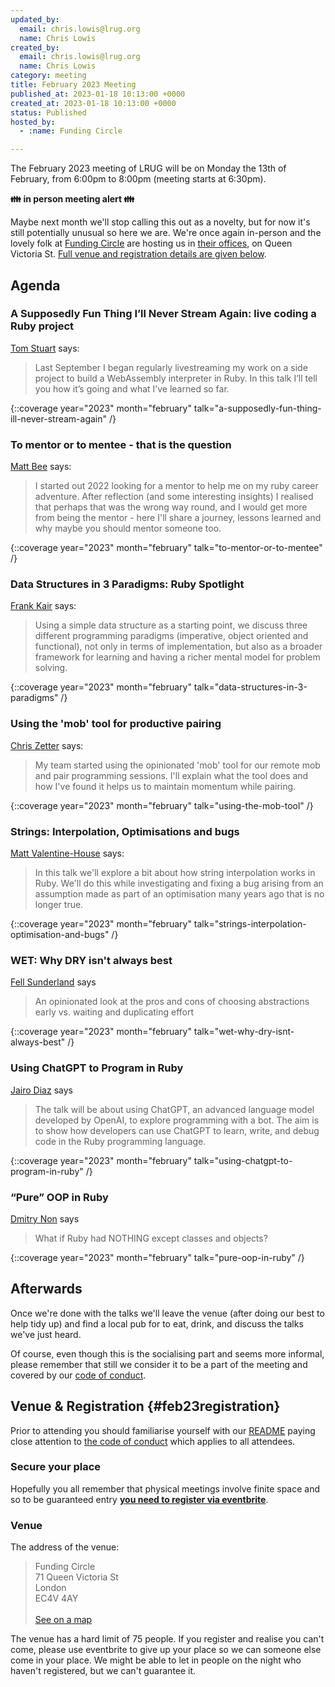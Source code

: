 ```yaml
---
updated_by:
  email: chris.lowis@lrug.org
  name: Chris Lowis
created_by:
  email: chris.lowis@lrug.org
  name: Chris Lowis
category: meeting
title: February 2023 Meeting
published_at: 2023-01-18 10:13:00 +0000
created_at: 2023-01-18 10:13:00 +0000
status: Published
hosted_by:
  - :name: Funding Circle

---
```


The February 2023 meeting of LRUG will be on Monday the 13th of
February, from 6:00pm to 8:00pm (meeting starts at 6:30pm).

**👪 in person meeting alert 👪**

Maybe next month we'll stop calling this out as a novelty, but for now
it's still potentially unusual so here we are. We're once again
in-person and the
lovely folk at [Funding Circle](https://fundingcircle.com) are hosting us
in [their offices][fc-venue], on Queen Victoria St. [Full venue and
registration details are given below](#feb23registration).

## Agenda

### A Supposedly Fun Thing I’ll Never Stream Again: live coding a Ruby project

[Tom Stuart](https://tomstu.art/) says:

> Last September I began regularly livestreaming my work on a side project to build a WebAssembly interpreter in Ruby. In this talk I’ll tell you how it’s going and what I’ve learned so far.

{::coverage year="2023" month="february" talk="a-supposedly-fun-thing-ill-never-stream-again" /}

### To mentor or to mentee - that is the question

[Matt Bee](https://www.twitter.com/mattbee) says:

> I started out 2022 looking for a mentor to help me on my ruby career
adventure. After reflection (and some interesting insights) I realised that
perhaps that was the wrong way round, and I would get more from being the
mentor - here I'll share a journey, lessons learned and why maybe you
should mentor someone too.

{::coverage year="2023" month="february" talk="to-mentor-or-to-mentee" /}

### Data Structures in 3 Paradigms: Ruby Spotlight

[Frank Kair](https://github.com/frankkair) says:

> Using a simple data structure as a starting point, we discuss three
different programming paradigms (imperative, object oriented and
functional), not only in terms of implementation, but also as a broader
framework for learning and having a richer mental model for problem solving.

{::coverage year="2023" month="february" talk="data-structures-in-3-paradigms" /}

### Using the 'mob' tool for productive pairing

[Chris Zetter](https://chriszetter.com) says:

> My team started using the opinionated 'mob' tool for our
remote mob and pair programming sessions. I'll explain what the tool does
and how I've found it helps us to maintain momentum while pairing.

{::coverage year="2023" month="february" talk="using-the-mob-tool" /}

### Strings: Interpolation, Optimisations and bugs

[Matt Valentine-House](https://ruby.social/@eightbitraptor) says:

> In this talk we'll explore a bit about how string interpolation works in Ruby. We'll do this while investigating and fixing a
bug arising from an assumption made as part of an optimisation many years
ago that is no longer true.

{::coverage year="2023" month="february" talk="strings-interpolation-optimisation-and-bugs" /}

### WET: Why DRY isn't always best

[Fell Sunderland](https://twitter.com/felltir) says

> An opinionated look at the pros and cons of
choosing abstractions early vs. waiting and duplicating effort

{::coverage year="2023" month="february" talk="wet-why-dry-isnt-always-best" /}

### Using ChatGPT to Program in Ruby

[Jairo Diaz](https://www.linkedin.com/in/jairodiaz4/) says

> The talk will be about using ChatGPT, an advanced language model developed
by OpenAI, to explore programming with a bot. The aim is to show how
developers can use ChatGPT to learn, write, and debug code in the Ruby
programming language.

{::coverage year="2023" month="february" talk="using-chatgpt-to-program-in-ruby" /}

### “Pure” OOP in Ruby
[Dmitry Non](https://nondv.wtf/blog.html) says

> What if Ruby had NOTHING except classes and objects?

{::coverage year="2023" month="february" talk="pure-oop-in-ruby" /}

## Afterwards

Once we're done with the talks we'll leave the venue (after doing our best
to help tidy up) and find a local pub for to eat, drink, and discuss the
talks we've just heard.

Of course, even though this is the socialising part and seems more
informal, please remember that still we consider it to be a part of the
meeting and covered by our [code of
conduct](http://readme.lrug.org/#code-of-conduct).

## Venue & Registration {#feb23registration}

Prior to attending you should familiarise yourself with our
[README](http://readme.lrug.org/) paying close attention to [the code of
conduct](http://readme.lrug.org/#code-of-conduct) which applies to all
attendees.

### Secure your place

Hopefully you all remember that physical meetings involve finite space and so to be guaranteed entry **[you need to register via eventbrite][february-2023-eventbrite]**.

### Venue

The address of the venue:

> Funding Circle<br/>71 Queen Victoria St<br/>London<br/>EC4V 4AY<br/><br/>[See on a map][fc-venue]

The venue has a hard limit of 75 people.  If you register and realise you
can't come, please use eventbrite to give up your place so we can someone
else come in your place.  We might be able to let in people on the night
who haven't registered, but we can't guarantee it.

[fc-venue]: https://goo.gl/maps/gVwnprtjhNKoK2AJ8
[february-2023-eventbrite]: https://www.eventbrite.com/e/london-ruby-user-group-february-2023-meeting-tickets-518578521317
